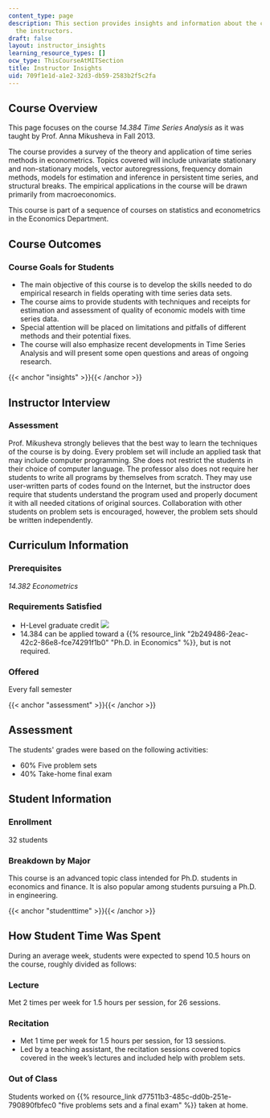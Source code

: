 ```yaml
---
content_type: page
description: This section provides insights and information about the course from
  the instructors.
draft: false
layout: instructor_insights
learning_resource_types: []
ocw_type: ThisCourseAtMITSection
title: Instructor Insights
uid: 709f1e1d-a1e2-32d3-db59-2583b2f5c2fa
---
```

## Course Overview

This page focuses on the course _14.384 Time Series Analysis_ as it was taught by Prof. Anna Mikusheva in Fall 2013.

The course provides a survey of the theory and application of time series methods in econometrics. Topics covered will include univariate stationary and non-stationary models, vector autoregressions, frequency domain methods, models for estimation and inference in persistent time series, and structural breaks. The empirical applications in the course will be drawn primarily from macroeconomics.

This course is part of a sequence of courses on statistics and econometrics in the Economics Department.

## Course Outcomes

### Course Goals for Students

- The main objective of this course is to develop the skills needed to do empirical research in fields operating with time series data sets.
- The course aims to provide students with techniques and receipts for estimation and assessment of quality of economic models with time series data.
- Special attention will be placed on limitations and pitfalls of different methods and their potential fixes.
- The course will also emphasize recent developments in Time Series Analysis and will present some open questions and areas of ongoing research.

{{< anchor "insights" >}}{{< /anchor >}}

## Instructor Interview

### Assessment

Prof. Mikusheva strongly believes that the best way to learn the techniques of the course is by doing. Every problem set will include an applied task that may include computer programming. She does not restrict the students in their choice of computer language. The professor also does not require her students to write all programs by themselves from scratch. They may use user-written parts of codes found on the Internet, but the instructor does require that students understand the program used and properly document it with all needed citations of original sources. Collaboration with other students on problem sets is encouraged, however, the problem sets should be written independently.

## Curriculum Information

### Prerequisites

_14.382 Econometrics_

### Requirements Satisfied

- H-Level graduate credit ![](/images/educator/icon-question-hlevel.png)
- 14.384 can be applied toward a {{% resource_link "2b249486-2eac-42c2-86e8-fce74291f1b0" "Ph.D. in Economics" %}}, but is not required.

### Offered

Every fall semester

{{< anchor "assessment" >}}{{< /anchor >}}

## Assessment

The students' grades were based on the following activities:

- 60% Five problem sets
- 40% Take-home final exam

## Student Information

### Enrollment

32 students

### Breakdown by Major

This course is an advanced topic class intended for Ph.D. students in economics and finance. It is also popular among students pursuing a Ph.D. in engineering.

{{< anchor "studenttime" >}}{{< /anchor >}}

## How Student Time Was Spent

During an average week, students were expected to spend 10.5 hours on the course, roughly divided as follows:

### Lecture

Met 2 times per week for 1.5 hours per session, for 26 sessions.

### Recitation

- Met 1 time per week for 1.5 hours per session, for 13 sessions.
- Led by a teaching assistant, the recitation sessions covered topics covered in the week’s lectures and included help with problem sets.

### Out of Class

Students worked on {{% resource_link d77511b3-485c-dd0b-251e-790890fbfec0 "five problems sets and a final exam" %}} taken at home.